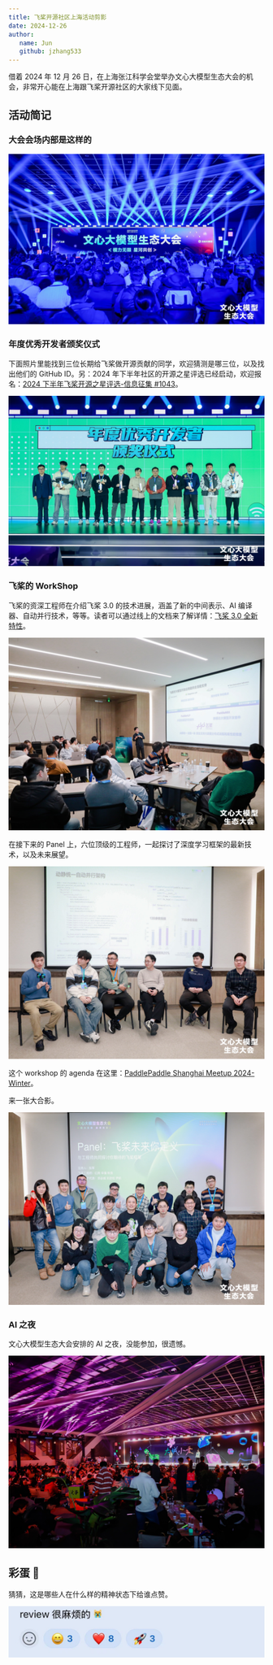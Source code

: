 ```yaml
---
title: 飞桨开源社区上海活动剪影
date: 2024-12-26
author:
   name: Jun
   github: jzhang533
---
```


借着 2024 年 12 月 26 日，在上海张江科学会堂举办文心大模型生态大会的机会，非常开心能在上海跟飞桨开源社区的大家线下见面。

<!-- more -->

## 活动简记

### 大会会场内部是这样的

![大会会场](../images/shanghai-event/01.jpg)

### 年度优秀开发者颁奖仪式

下面照片里能找到三位长期给飞桨做开源贡献的同学，欢迎猜测是哪三位，以及找出他们的 GitHub ID。另：2024 年下半年社区的开源之星评选已经启动，欢迎报名：[2024 下半年飞桨开源之星评选-信息征集 #1043](https://github.com/PaddlePaddle/community/issues/1043)。

![年度优秀开发者颁奖](../images/shanghai-event/02.jpg)

### 飞桨的 WorkShop

飞桨的资深工程师在介绍飞桨 3.0 的技术进展，涵盖了新的中间表示、AI 编译器、自动并行技术，等等。读者可以通过线上的文档来了解详情：[飞桨 3.0 全新特性](https://www.paddlepaddle.org.cn/documentation/docs/zh/guides/paddle_v3_features/index_cn.html)。

![飞桨 3.0 技术进展](../images/shanghai-event/03.jpg)

在接下来的 Panel 上，六位顶级的工程师，一起探讨了深度学习框架的最新技术，以及未来展望。

![Panel](../images/shanghai-event/04.jpg)

这个 workshop 的 agenda 在这里：[PaddlePaddle Shanghai Meetup 2024-Winter](https://github.com/jzhang533/events/blob/main/paddle-shanghai-meetup/README.md)。

来一张大合影。

![大合影](../images/shanghai-event/05.jpg)

### AI 之夜

文心大模型生态大会安排的 AI 之夜，没能参加，很遗憾。

![AI之夜](../images/shanghai-event/06.jpg)

## 彩蛋 🎊

猜猜，这是哪些人在什么样的精神状态下给谁点赞。

![彩蛋](../images/shanghai-event/07.jpg)
